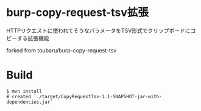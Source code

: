 # burp-copy-request-tsv拡張

HTTPリクエストに使われてそうなパラメータをTSV形式でクリップボードにコピーする拡張機能

forked from toubaru/burp-copy-request-tsv

# Build

```shell
$ mvn install
# created `./target/CopyRequestTsv-1.1-SNAPSHOT-jar-with-dependencies.jar`
```
